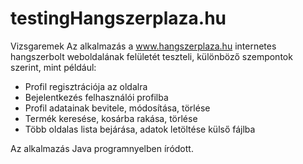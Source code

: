 # testingHangszerplaza.hu
Vizsgaremek
Az alkalmazás a www.hangszerplaza.hu internetes hangszerbolt weboldalának felületét teszteli, különböző szempontok szerint, mint például:

- Profil regisztrációja az oldalra
- Bejelentkezés felhasználói profilba
- Profil adatainak bevitele, módosítása, törlése
- Termék keresése, kosárba rakása, törlése
- Több oldalas lista bejárása, adatok letöltése külső fájlba

Az alkalmazás  Java programnyelben íródott.
